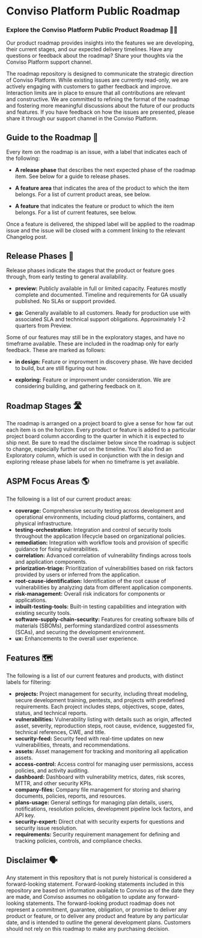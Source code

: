 # Conviso Platform Public Roadmap
### Explore the Conviso Platform Public Product Roadmap 🧑‍🚀

Our product roadmap provides insights into the features we are developing, their current stages, and our expected delivery timelines. Have any questions or feedback about the roadmap? Share your thoughts via the Conviso Platform support channel.

The roadmap repository is designed to communicate the strategic direction of Conviso Platform. While existing issues are currently read-only, we are actively engaging with customers to gather feedback and improve. Interaction limits are in place to ensure that all contributions are relevant and constructive. We are committed to refining the format of the roadmap and fostering more meaningful discussions about the future of our products and features. If you have feedback on how the issues are presented, please share it through our support channel in the Conviso Platform.

## Guide to the Roadmap 📑
Every item on the roadmap is an issue, with a label that indicates each of the following:
- **A release phase** that describes the next expected phase of the roadmap item. See below for a guide to release phases.
  
- **A feature area** that indicates the area of the product to which the item belongs. For a list of current product areas, see below.

- **A feature** that indicates the feature or product to which the item belongs. For a list of current features, see below.

<!-- - **One or more product SKU labels** that indicate which product SKUs we expect the feature to be available in. For a list of current product SKUs, see below. -->

Once a feature is delivered, the shipped label will be applied to the roadmap issue and the issue will be closed with a comment linking to the relevant Changelog post.

## Release Phases 🚦
Release phases indicate the stages that the product or feature goes through, from early testing to general availability.

- **preview:** Publicly available in full or limited capacity. Features mostly complete and documented. Timeline and requirements for GA usually published. No SLAs or support provided.

- **ga:** Generally available to all customers. Ready for production use with associated SLA and technical support obligations. Approximately 1-2 quarters from Preview.

Some of our features may still be in the exploratory stages, and have no timeframe available. These are included in the roadmap only for early feedback. These are marked as follows:

- **in design:** Feature or improvment in discovery phase. We have decided to build, but are still figuring out how.

- **exploring:** Feature or improvment under consideration. We are considering building, and gathering feedback on it.

## Roadmap Stages 🛣️
The roadmap is arranged on a project board to give a sense for how far out each item is on the horizon. Every product or feature is added to a particular project board column according to the quarter in which it is expected to ship next. Be sure to read the disclaimer below since the roadmap is subject to change, especially further out on the timeline. You'll also find an Exploratory column, which is used in conjunction with the in design and exploring release phase labels for when no timeframe is yet available.

## ASPM Focus Areas 🌎
The following is a list of our current product areas:

- **coverage:** Comprehensive security testing across development and operational environments, including cloud platforms, containers, and physical infrastructure.
- **testing-orchestration:** Integration and control of security tools throughout the application lifecycle based on organizational policies.
- **remediation:** Integration with workflow tools and provision of specific guidance for fixing vulnerabilities.
- **correlation:** Advanced correlation of vulnerability findings across tools and application components.
- **priorization-triage:** Prioritization of vulnerabilities based on risk factors provided by users or inferred from the application.
- **root-cause-identification:** Identification of the root cause of vulnerabilities by analyzing data from different application components.
- **risk-management:** Overall risk indicators for components or applications.
- **inbuilt-testing-tools:** Built-in testing capabilities and integration with existing security tools.
- **software-supply-chain-security:** Features for creating software bills of materials (SBOMs), performing standardized control assessments (SCAs), and securing the development environment.
- **ux:** Enhancements to the overall user experience.

## Features 🗺️
The following is a list of our current features and products, with distinct labels for filtering:

- **projects:** Project management for security, including threat modeling, secure development training, pentests, and projects with predefined requirements. Each project includes steps, objectives, scope, dates, status, and technical reports.
- **vulnerabilities:** Vulnerability listing with details such as origin, affected asset, severity, reproduction steps, root cause, evidence, suggested fix, technical references, CWE, and title.
- **security-feed:** Security feed with real-time updates on new vulnerabilities, threats, and recommendations.
- **assets:** Asset management for tracking and monitoring all application assets.
- **access-control:** Access control for managing user permissions, access policies, and activity auditing.
- **dashboard:** Dashboard with vulnerability metrics, dates, risk scores, MTTR, and other security KPIs.
- **company-files:** Company file management for storing and sharing documents, policies, reports, and resources.
- **plans-usage:** General settings for managing plan details, users, notifications, resolution policies, development pipeline lock factors, and API key.
- **security-expert:** Direct chat with security experts for questions and security issue resolution.
- **requirements:** Security requirement management for defining and tracking policies, controls, and compliance checks.

<!--
## Plans
Our platform is avaliable in diferent stages:
- **Free**
- **Developers**
- **DevSecOps**
- **Secure Code**
- **DevArmor**
-->
  
<!-- 
### Product SKUs
---

The following is a list of our current product SKUs: 
- **conviso-platform:** Conviso Platform
- **secure-code:** Secure Code
- **devarmor:** DevArmor 
-->

## Disclaimer 🗣️
Any statement in this repository that is not purely historical is considered a forward-looking statement. Forward-looking statements included in this repository are based on information available to Conviso as of the date they are made, and Conviso assumes no obligation to update any forward-looking statements. The forward-looking product roadmap does not represent a commitment, guarantee, obligation, or promise to deliver any product or feature, or to deliver any product and feature by any particular date, and is intended to outline the general development plans. Customers should not rely on this roadmap to make any purchasing decision.









